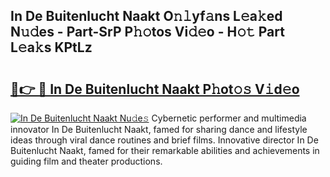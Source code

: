 ## In De Buitenlucht Naakt O𝚗𝚕yf𝚊ns L𝚎a𝚔ed N𝚞𝚍es - Part-SrP P𝚑𝚘tos Vi𝚍𝚎o - H𝚘𝚝 Part L𝚎a𝚔s KPtLz

# <h2><a href="http://kfd4a9x.oniu.top/?m=In+De+Buitenlucht+Naakt">🔗👉 🔴 In De Buitenlucht Naakt P𝚑ot𝚘𝚜 V𝚒d𝚎o</a></h2>

[![In De Buitenlucht Naakt Nu𝚍e𝚜](https://i.imgur.com/0qMVB7G.gif)](http://kfd4a9x.oniu.top/?m=In+De+Buitenlucht+Naakt)
Cybernetic performer and multimedia innovator In De Buitenlucht Naakt, famed for sharing dance and lifestyle ideas through viral dance routines and brief films. Innovative director In De Buitenlucht Naakt, famed for their remarkable abilities and achievements in guiding film and theater productions.  
